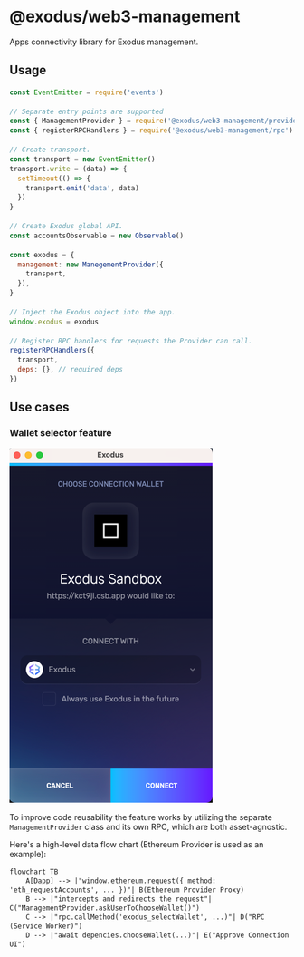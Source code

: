 # @exodus/web3-management

Apps connectivity library for Exodus management.

## Usage

```js
const EventEmitter = require('events')

// Separate entry points are supported
const { ManagementProvider } = require('@exodus/web3-management/provider')
const { registerRPCHandlers } = require('@exodus/web3-management/rpc')

// Create transport.
const transport = new EventEmitter()
transport.write = (data) => {
  setTimeout(() => {
    transport.emit('data', data)
  })
}

// Create Exodus global API.
const accountsObservable = new Observable()

const exodus = {
  management: new ManegementProvider({
    transport,
  }),
}

// Inject the Exodus object into the app.
window.exodus = exodus

// Register RPC handlers for requests the Provider can call.
registerRPCHandlers({
  transport,
  deps: {}, // required deps
})
```

## Use cases

### Wallet selector feature

![img.png](docs/wallet-selector.png)

To improve code reusability the feature works by utilizing the separate
`ManagementProvider` class and its own RPC, which are both asset-agnostic.

Here's a high-level data flow chart (Ethereum Provider is used as an example):

```mermaid
flowchart TB
    A[Dapp] --> |"window.ethereum.request({ method: 'eth_requestAccounts', ... })"| B(Ethereum Provider Proxy)
    B --> |"intercepts and redirects the request"| C("ManagementProvider.askUserToChooseWallet()")
    C --> |"rpc.callMethod('exodus_selectWallet', ...)"| D("RPC (Service Worker)")
    D --> |"await depencies.chooseWallet(...)"| E("Approve Connection UI")
```
